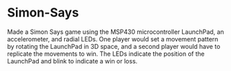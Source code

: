 # Simon-Says
Made a Simon Says game using the MSP430 microcontroller LaunchPad, an accelerometer, and radial LEDs. One player would set a movement pattern by rotating the LaunchPad in 3D space, and a second player would have to replicate the movements to win. The LEDs indicate the position of the LaunchPad and blink to indicate a win or loss.
